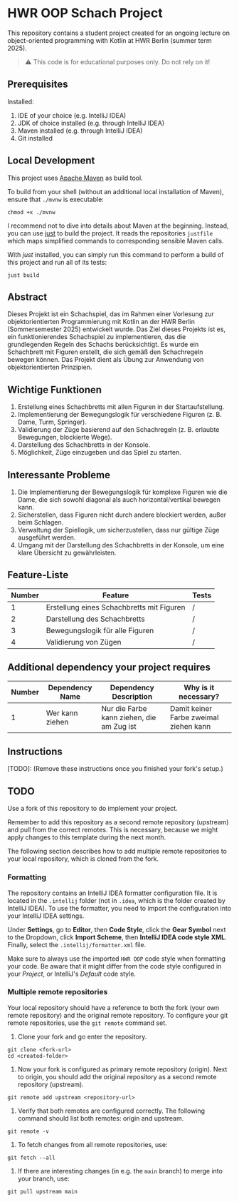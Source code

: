 # HWR OOP Schach Project

This repository contains a student project created for an ongoing lecture on object-oriented
programming with Kotlin at HWR Berlin (summer term 2025).

> :warning: This code is for educational purposes only. Do not rely on it!

## Prerequisites

Installed:

1. IDE of your choice (e.g. IntelliJ IDEA)
2. JDK of choice installed (e.g. through IntelliJ IDEA)
3. Maven installed (e.g. through IntelliJ IDEA)
4. Git installed

## Local Development

This project uses [Apache Maven][maven] as build tool.

To build from your shell (without an additional local installation of Maven), ensure that `./mvnw`
is executable:

```
chmod +x ./mvnw
```

I recommend not to dive into details about Maven at the beginning.
Instead, you can use [just][just] to build the project.
It reads the repositories `justfile` which maps simplified commands to corresponding sensible Maven
calls.

With _just_ installed, you can simply run this command to perform a build of this project and run
all of its tests:

```
just build
```

## Abstract

Dieses Projekt ist ein Schachspiel, das im Rahmen einer Vorlesung zur objektorientierten Programmierung mit Kotlin an der HWR Berlin (Sommersemester 2025) entwickelt wurde.
Das Ziel dieses Projekts ist es, ein funktionierendes Schachspiel zu implementieren, das die grundlegenden Regeln des Schachs berücksichtigt. Es wurde ein Schachbrett mit Figuren erstellt, die sich gemäß den Schachregeln bewegen können. Das Projekt dient als Übung zur Anwendung von objektorientierten Prinzipien.

## Wichtige Funktionen

1. Erstellung eines Schachbretts mit allen Figuren in der Startaufstellung.
2. Implementierung der Bewegungslogik für verschiedene Figuren (z. B. Dame, Turm, Springer).
3. Validierung der Züge basierend auf den Schachregeln (z. B. erlaubte Bewegungen, blockierte Wege).
4. Darstellung des Schachbretts in der Konsole.
5. Möglichkeit, Züge einzugeben und das Spiel zu starten.

## Interessante Probleme

1. Die Implementierung der Bewegungslogik für komplexe Figuren wie die Dame, die sich sowohl diagonal als auch horizontal/vertikal bewegen kann.
2. Sicherstellen, dass Figuren nicht durch andere blockiert werden, außer beim Schlagen.
3. Verwaltung der Spiellogik, um sicherzustellen, dass nur gültige Züge ausgeführt werden.
4. Umgang mit der Darstellung des Schachbretts in der Konsole, um eine klare Übersicht zu gewährleisten.

## Feature-Liste

| Number | Feature                                   | Tests |
|--------|-------------------------------------------|-------|
| 1      | Erstellung eines Schachbretts mit Figuren | /     |
| 2      | Darstellung des Schachbretts              | /     |
| 3      | Bewegungslogik für alle Figuren           | /     |
| 4      | Validierung von Zügen                     | /     |


## Additional dependency your project requires

| Number | Dependency Name  | Dependency Description                     | Why is it necessary?                   |
|--------|------------------|--------------------------------------------|----------------------------------------|
| 1      | Wer kann ziehen  | Nur die Farbe kann ziehen, die am Zug ist  | Damit keiner Farbe zweimal ziehen kann |

## Instructions

[TODO]: (Remove these instructions once you finished your fork's setup.)

## TODO



Use a fork of this repository to do implement your project.

Remember to add this repository as a second remote repository (upstream) and pull from the correct
remotes.
This is necessary, because we might apply changes to this template during the next month.

The following section describes how to add multiple remote repositories to your local repository,
which is cloned from the fork.

### Formatting

The repository contains an IntelliJ IDEA formatter configuration file.
It is located in the `.intellij` folder (not in `.idea`, which is the folder created by IntelliJ IDEA).
To use the formatter, you need to import the configuration into your IntelliJ IDEA settings.

Under **Settings**, go to **Editor**, then **Code Style**, click the **Gear Symbol** next to the Dropdown, click **Import Scheme**, then **IntelliJ IDEA code style XML**. Finally, select the `.intellij/formatter.xml` file.

Make sure to always use the imported `HWR OOP` code style when formatting your code.
Be aware that it might differ from the code style configured in your *Project*, or IntelliJ's *Default* code style.

### Multiple remote repositories

Your local repository should have a reference to both the fork (your own remote repository)
and the original remote repository.
To configure your git remote repositories, use the `git remote` command set.

1. Clone your fork and go enter the repository.

```
git clone <fork-url>
cd <created-folder>
```

1. Now your fork is configured as primary remote repository (origin).
   Next to origin, you should add the original repository as a second remote repository (upstream).

```
git remote add upstream <repository-url>
```

1. Verify that both remotes are configured correctly.
   The following command should list both remotes: origin and upstream.

```
git remote -v
```

1. To fetch changes from all remote repositories, use:

```
git fetch --all
```

1. If there are interesting changes (in e.g. the `main` branch) to merge into your branch, use:

```
git pull upstream main
```

[maven]: https://maven.apache.org/
[just]: https://github.com/casey/just

